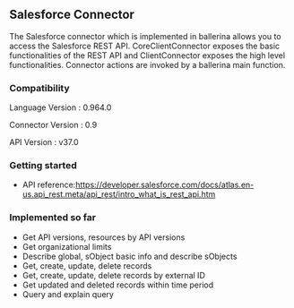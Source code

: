 ## Salesforce Connector

The Salesforce connector which is implemented in ballerina allows you to access the Salesforce REST API. CoreClientConnector exposes the basic functionalities of the REST API and ClientConnector exposes the high level functionalities. Connector actions are invoked by a ballerina main function.

### Compatibility

 Language Version : 0.964.0
 
 Connector Version : 0.9
  
 API Version       : v37.0

### Getting started

<A description and a sample program goes here>

- API reference:https://developer.salesforce.com/docs/atlas.en-us.api_rest.meta/api_rest/intro_what_is_rest_api.htm

### Implemented so far

- Get API versions, resources by API versions
- Get organizational limits
- Describe global, sObject basic info and describe sObjects
- Get, create, update, delete records
- Get, create, update, delete records by external ID
- Get updated and deleted records within time period
- Query and explain query
